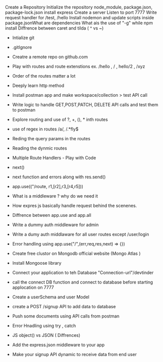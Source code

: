 Create a Repository
Initialize the repository
node_module, package.json, package-lock.json
install express
Create a server
Listen to port 7777
Write request handler for /test, /hello
Install nodemon and update scripts inside package.jsonWhat are dependencies
What ais the use of "-g" while npm install
Diffrence between caret and tilda ( ^ vs ~)

- Intialize git
- .gitIgnore
- Creatre a remote repo on github.com
- Play with routes and route extenstions ex. /hello , / , hello/2 , /xyz
- Order of the routes matter a lot
- Deeply learn http method
- Install postman app and make workspace/collection > test API call
- Write logic to handle GET,POST,PATCH, DELETE API calls and test them to postman
- Explore routing and use of ?, +, (), \* inth routes
- use of regex in routes /a/, /.\*fly$
- Reding the query params in the routes
- Reading the dynmic routes

- Multiple Route Handlers - Play with Code
- next()
- next function and errors along with res.send()
- app.use(("/route, r1,[r2],r3,[r4,r5]))
- What is a middleware ? why do we need it
- How expres js basically handle request behind the scenenes.
- Diffrence between app.use and app.all
- Write a dummy auth middleware for admin
- Write a dumy auth middlaware for all user routes except /user/login
- Error handling using app.use("/",(err,req,res,next) => {})

- Create free clustor on Mongodb official website (Mongo Atlas )
- Install Mongoose library
- Connect your application to teh Database "Connection-url"/devtinder
- call the connect DB function and connect to database before starting applocation on 7777
- Create a userSchema and user Model
- create a POST /signup API to add data to database
- Push some documents using API calls from postman
- Error Hnadling using try , catch

- JS object() vs JSON ( Diffrences)
- Add the express.json middleware to your app
- Make your signup API dynamic to receive data from end user
